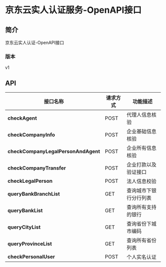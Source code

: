# 京东云实人认证服务-OpenAPI接口


## 简介
京东云实人认证-OpenAPI接口


### 版本
v1


## API
|接口名称|请求方式|功能描述|
|---|---|---|
|**checkAgent**|POST|代理人信息核验|
|**checkCompanyInfo**|POST|企业基础信息核验|
|**checkCompanyLegalPersonAndAgent**|POST|企业所有信息核验|
|**checkCompanyTransfer**|POST|企业打款以及验证接口|
|**checkLegalPerson**|POST|法人信息校验|
|**queryBankBranchList**|GET|查询城市下银行分行列表|
|**queryBankList**|GET|查询所有支持的银行|
|**queryCityList**|GET|查询省份下城市编码|
|**queryProvinceList**|GET|查询所有省份列表|
|**checkPersonalUser**|POST|个人实名认证|
